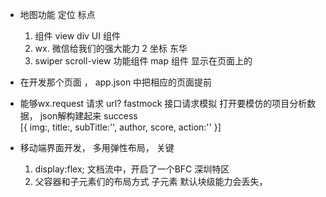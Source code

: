- 地图功能 定位  标点
  1. 组件
    view   div  UI 组件
  2. wx.  微信给我们的强大能力
    2    坐标  东华  
  3. swiper   scroll-view 功能组件
    map  组件 显示在页面上的

- 在开发那个页面 ， app.json 中把相应的页面提前
- 能够wx.request 请求 url? fastmock  接口请求模拟 
  打开要模仿的项目分析数据， json解构建起来 
  success  
  [{
    img:,
    title:,
    subTitle:'',
    author,
    score,
    action:''
  }]

- 移动端界面开发， 多用弹性布局， 关键
  1. display:flex; 文档流中，开启了一个BFC 深圳特区
  2. 父容器和子元素们的布局方式 
    子元素 默认块级能力会丢失， 